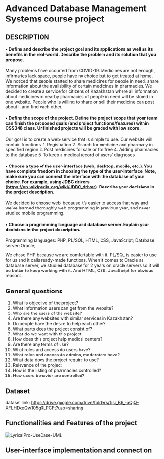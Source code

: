 
# Advanced Database Management Systems course project

## DESCRIPTION 

#### • Define and describe the project goal and its applications as well as its benefits in the real-world. Describe the problem and its solution that you propose.


Many problems have occurred from COVID-19. Medicines are not enough, infirmaries lack space, people have no choice but to get treated at home. We noticed that people started to share medicines for people in need, share information about the availability of certain medicines in pharmacies. We decided to create a service for citizens of Kazakhstan where all information about medicines in nearby pharmacies of people in need will be stored in one website. People who is willing to share or sell their medicine can post about it and find each other.


#### • Define the scope of the project. Define the project scope that your team can finish the proposed goals (and project functions/features) within CSS348 class. Unfinished projects will be graded with low score.



Our goal is to create a web-service that is simple to use. Our website will contain functions:
    1. Registration
    2. Search for medicine and pharmacy in specified region
    3. Post medicines for sale or for free
    4. Adding pharmacies to the database
    5. To keep a medical record of users’ diagnoses
    
    
    
#### • Choose a type of the user-interface (web, desktop, mobile, etc.). You have complete freedom in choosing the type of the user-interface. Note, make sure you can connect the interface with the database of your choice. For example, using JDBC drivers (https://en.wikipedia.org/wiki/JDBC_driver). Describe your decisions in the project description.



We decided to choose web, because it’s easier to access that way and we’ve learned thoroughly web programming in previous year, and never studied mobile programming. 


#### • Choose a programming language and database server. Explain your decisions in the project description.


Programming languages: PHP, PL/SQL, HTML, CSS, JavaScript;
Database server: Oracle;

We chose PHP because we are comfortable with it. PL/SQL is easier to use for us and it calls ready-made functions. When it comes to Oracle as database server, we studied database for 2 years on oracle servers so it will be better to keep working with it. And HTML, CSS, JavaScript for obvious reasons.   




## General questions

1. What is objective of the project?
2. What information users can get from the website?
3. Who are the users of the website?
4. Are there any websites with similar services in Kazakhstan?
5. Do people have the desire to help each other?
6. What parts does the project consist of?
7. What do we want with this project
8. How does this project help medical centers?
9. Are there any terms of use?
10. What roles and access do users have?
11. What roles and access do admins, moderators have?
12. What data does the project require to use?
13. Relevance of the project
14. How is the listing of pharmacies controlled?
15. How users behavior are controlled?



## Dataset
dataset link:   https://drive.google.com/drive/folders/1jsi_B6_-aQjQ-XFLHDxeQw105gRLPCFt?usp=sharing

## Functionalities and Features of the project

![LyricalPro-UseCase-UML](https://user-images.githubusercontent.com/55057073/109030730-419c7a00-76ee-11eb-984a-11430246f27c.png)

## User-interface implementation and connection



